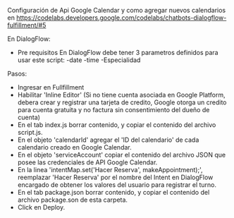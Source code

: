Configuración de Api Google Calendar y como agregar nuevos calendarios en https://codelabs.developers.google.com/codelabs/chatbots-dialogflow-fulfillment/#5

En DialogFlow:
- Pre requisitos
En DialogFlow debe tener 3 parametros definidos para usar este script:
    -date
    -time
    -Especialidad

Pasos:
* Ingresar en Fullfillment
* Habilitar 'Inline Editor' 
    (Si no tiene cuenta asociada en Google Platform, debera crear y registrar una tarjeta de credito,
    Google otorga un credito para cuenta gratuita y no factura sin consentimiento del dueño de cuenta)
* En el tab index.js borrar contenido, y copiar el contenido del archivo script.js.
* En el objeto 'calendarId' agregar el 'ID del calendario' de cada calendario creado en Google Calendar.
* En el objeto 'serviceAccount' copiar el contenido del archivo JSON que posee las credenciales
    de API Google Calendar.
* En la linea 'intentMap.set('Hacer Reserva', makeAppointment);', reemplazar 'Hacer Reserva' por el nombre
    del Intent en DialogFlow encargado de obtener los valores del usuario para registrar el turno.
* En el tab package.json borrar contenido, y copiar el contenido del archivo package.son de esta carpeta.
* Click en Deploy.


